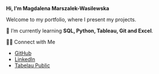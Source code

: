 **Hi, I’m Magdalena Marszalek-Wasilewska**

Welcome to my portfolio, where I present my projects.

👀 I’m currently learning **SQL, Python, Tableau, Git and Excel**.

👋🏻 Connect with Me
  - [GitHub](https://github.com/MagdalenaMW)
  - [LinkedIn](https://www.linkedin.com/in/magdalena-marszalek-wasilewska/?locale=en_US)
  - [Tabelau Public](https://public.tableau.com/app/profile/magdalena.mw/vizzes)
